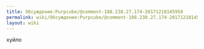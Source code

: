 ```yaml
---
title: Обсуждение:Purpcube/@comment-188.238.27.174-20171218145958
permalink: wiki/Обсуждение:Purpcube/@comment-188.238.27.174-20171218145958/
layout: wiki
---
```


хуйло
